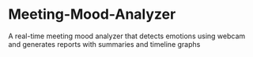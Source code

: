 # Meeting-Mood-Analyzer
A real-time meeting mood analyzer that detects emotions using webcam and generates reports with summaries and timeline graphs
